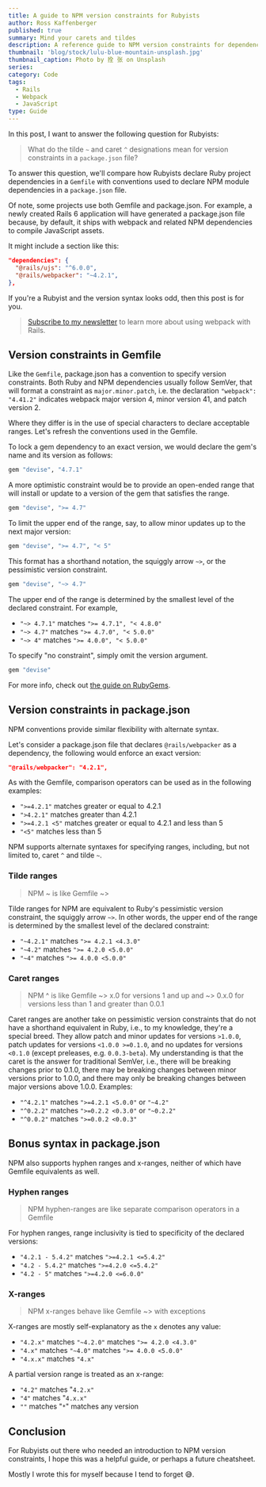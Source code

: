 ```yaml
---
title: A guide to NPM version constraints for Rubyists
author: Ross Kaffenberger
published: true
summary: Mind your carets and tildes
description: A reference guide to NPM version constraints for dependencies declared in the package.json file of a Rails project from the perspective of a Ruby developer familiar with similar conventions used to specify Ruby dependencies in a Gemfile.
thumbnail: 'blog/stock/lulu-blue-mountain-unsplash.jpg'
thumbnail_caption: Photo by 拴 张 on Unsplash
series:
category: Code
tags:
  - Rails
  - Webpack
  - JavaScript
type: Guide
---
```

In this post, I want to answer the following question for Rubyists:

> What do the tilde `~` and caret `^` designations mean for version constraints in a `package.json` file?

To answer this question, we'll compare how Rubyists declare Ruby project dependencies in a `Gemfile` with conventions used to declare NPM module dependencies in a `package.json` file.

Of note, some projects use both Gemfile and package.json. For example, a newly created Rails 6 application will have generated a package.json file because, by default, it ships with webpack and related NPM dependencies to compile JavaScript assets.

It might include a section like this:

```json
"dependencies": {
  "@rails/ujs": "^6.0.0",
  "@rails/webpacker": "~4.2.1",
},
```
If you're a Rubyist and the version syntax looks odd, then this post is for you.

> [Subscribe to my newsletter](https://little-fog-6985.ck.page/9c5bc129d8) to learn more about using webpack with Rails.

## Version constraints in Gemfile

Like the `Gemfile`, package.json has a convention to specify version constraints. Both Ruby and NPM dependencies usually follow SemVer, that will format a constraint as `major.minor.patch`, i.e. the declaration `"webpack": "4.41.2"` indicates webpack major version 4, minor version 41, and patch version 2.

Where they differ is in the use of special characters to declare acceptable ranges. Let's refresh the conventions used in the Gemfile.

To lock a gem dependency to an exact version, we would declare the gem's name and its version as follows:

```ruby
gem "devise", "4.7.1"
```

A more optimistic constraint would be to provide an open-ended range that will install or update to a version of the gem that satisfies the range.

```ruby
gem "devise", ">= 4.7"
```

To limit the upper end of the range, say, to allow minor updates up to the next major version:

```ruby
gem "devise", ">= 4.7", "< 5"
```

This format has a shorthand notation, the squiggly arrow `~>`, or the pessimistic version constraint.

```ruby
gem "devise", "~> 4.7"
```

The upper end of the range is determined by the smallest level of the declared constraint. For example,

* `"~> 4.7.1"` matches `">= 4.7.1", "< 4.8.0"`
* `"~> 4.7"`   matches `">= 4.7.0", "< 5.0.0"`
* `"~> 4"`     matches `">= 4.0.0", "< 5.0.0"`

To specify "no constraint", simply omit the version argument.

```ruby
gem "devise"
```

For more info, check out [the guide on RubyGems](https://guides.rubygems.org/patterns/#declaring-dependencies).

## Version constraints in package.json

NPM conventions provide similar flexibility with alternate syntax.

Let's consider a package.json file that declares `@rails/webpacker` as a dependency, the following would enforce an exact version:

```json
"@rails/webpacker": "4.2.1",
```

As with the Gemfile, comparison operators can be used as in the following examples:

* `">=4.2.1"` matches greater or equal to 4.2.1
* `">4.2.1"` matches greater than 4.2.1
* `">=4.2.1 <5"` matches greater or equal to 4.2.1 and less than 5
* `"<5"` matches less than 5

NPM supports alternate syntaxes for specifying ranges, including, but not limited to, caret `^` and tilde `~`.

### Tilde ranges

> NPM ~ is like Gemfile ~>

Tilde ranges for NPM are equivalent to Ruby's pessimistic version constraint, the squiggly arrow `~>`. In other words, the upper end of the range is determined by the smallest level of the declared constraint:

* `"~4.2.1"` matches `">= 4.2.1 <4.3.0"`
* `"~4.2"`   matches `">= 4.2.0 <5.0.0"`
* `"~4"`     matches `">= 4.0.0 <5.0.0"`

### Caret ranges

> NPM ^ is like Gemfile ~> x.0 for versions 1 and up and ~> 0.x.0 for versions less than 1 and greater than 0.0.1

Caret ranges are another take on pessimistic version constraints that do not have a shorthand equivalent in Ruby, i.e., to my knowledge, they're a special breed. They allow patch and minor updates for versions `>1.0.0`, patch updates for versions `<1.0.0 >=0.1.0`, and no updates for versions `<0.1.0` (except preleases, e.g. `0.0.3-beta`). My understanding is that the caret is the answer for traditional SemVer, i.e., there will be breaking changes prior to 0.1.0, there may be breaking changes between minor versions prior to 1.0.0, and there may only be breaking changes between major versions above 1.0.0. Examples:

* `"^4.2.1"` matches `">=4.2.1 <5.0.0"` or `"~4.2"`
* `"^0.2.2"` matches `">=0.2.2 <0.3.0"` or `"~0.2.2"`
* `"^0.0.2"` matches `">=0.0.2 <0.0.3"`

## Bonus syntax in package.json

NPM also supports hyphen ranges and x-ranges, neither of which have Gemfile equivalents as well.

### Hyphen ranges

> NPM hyphen-ranges are like separate comparison operators in a Gemfile

For hyphen ranges, range inclusivity is tied to specificity of the declared versions:

* `"4.2.1 - 5.4.2"` matches `">=4.2.1 <=5.4.2"`
* `"4.2 - 5.4.2"`   matches `">=4.2.0 <=5.4.2"`
* `"4.2 - 5"`       matches `">=4.2.0 <=6.0.0"`

### X-ranges

> NPM x-ranges behave like Gemfile ~> with exceptions

X-ranges are mostly self-explanatory as the `x` denotes any value:

* `"4.2.x"` matches `"~4.2.0"` matches `">= 4.2.0 <4.3.0"`
* `"4.x"`   matches `"~4.0"`   matches `">= 4.0.0 <5.0.0"`
* `"4.x.x"` matches `"4.x"`

A partial version range is treated as an x-range:

* `"4.2"` matches "`4.2.x"`
* `"4"`   matches "`4.x.x"`
* `""`    matches "`*`" matches any version

## Conclusion

For Rubyists out there who needed an introduction to NPM version constraints, I hope this was a helpful guide, or perhaps a future cheatsheet.

Mostly I wrote this for myself because I tend to forget 😅.
